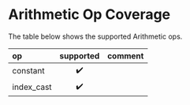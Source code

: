 # Arithmetic Op Coverage

The table below shows the supported Arithmetic ops.

| op                    | supported          | comment |
| :-------------------- |:------------------:| :------ |
| constant              | :heavy_check_mark: | |
| index_cast            | :heavy_check_mark: | |
